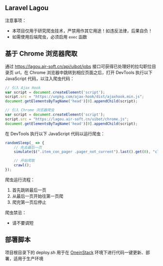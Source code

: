 ## Laravel Lagou

注意事项：

- 本项目仅用于研究爬虫技术，严禁用作其它用途！如违反法律，后果自负！
- 如需使用后端爬虫，必须启用 `exec` 函数



## 基于 Chrome 浏览器爬取

通过 https://lagou.air-soft.cn/api/uibot/jobs 接口可获得已处理好的拉勾职位目录页 url，在 Chrome 浏览器中跳转到相应页面之后，打开 DevTools 执行以下 JavaScript 代码，以注入爬虫代码：

```javascript
// 引入 Ajax Hook
var script = document.createElement('script');
script.src = "https://unpkg.com/ajax-hook/dist/ajaxhook.min.js";
document.getElementsByTagName('head')[0].appendChild(script);

// 引入 Chrome 浏览器爬虫
var script = document.createElement('script');
script.src = "https://lagou.air-soft.cn/uibot/chrome.js";
document.getElementsByTagName('head')[0].appendChild(script);
```

在 DevTools 执行以下 JavaScript 代码以运行爬虫：

```javascript
randomSleep(_ => {
    // 先去最后一页
    simulate($(".item_con_pager .pager_not_current").last().get(0), "click");

    // 开始爬取
    crawl();
});
```

爬虫运行流程：

1. 首先跳转最后一页
2. 从最后一页开始往第一页爬
3. 爬完第一页后停止

爬虫禁忌：

- 请不要调短

## 部署脚本

项目根目录下的 deploy.sh 用于在 [OneinStack](https://oneinstack.com/) 环境下进行代码一键更新、部署，适用于生产环境